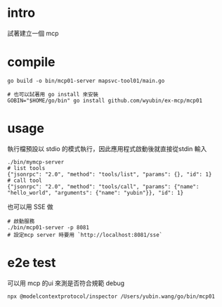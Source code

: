 # intro
試著建立一個 mcp

# compile
```shell
go build -o bin/mcp01-server mapsvc-tool01/main.go

# 也可以試著用 go install 來安裝
GOBIN="$HOME/go/bin" go install github.com/wyubin/ex-mcp/mcp01
```

# usage
執行檔預設以 stdio 的模式執行，因此應用程式啟動後就直接從stdin 輸入

```shell
./bin/mymcp-server
# list tools
{"jsonrpc": "2.0", "method": "tools/list", "params": {}, "id": 1}
# call tool
{"jsonrpc": "2.0", "method": "tools/call", "params": {"name": "hello_world", "arguments": {"name": "yubin"}}, "id": 1}
```

也可以用 SSE 做

```shell
# 啟動服務
./bin/mcp01-server -p 8081
# 設定mcp server 時要用 `http://localhost:8081/sse`
```

# e2e test
可以用 mcp 的ui 來測是否符合規範 debug
```shell
npx @modelcontextprotocol/inspector /Users/yubin.wang/go/bin/mcp01
```